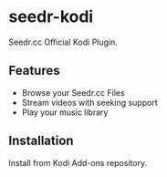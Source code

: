 # seedr-kodi

Seedr.cc Official Kodi Plugin.

## Features

- Browse your Seedr.cc Files
- Stream videos with seeking support
- Play your music library

## Installation

Install from Kodi Add-ons repository.
